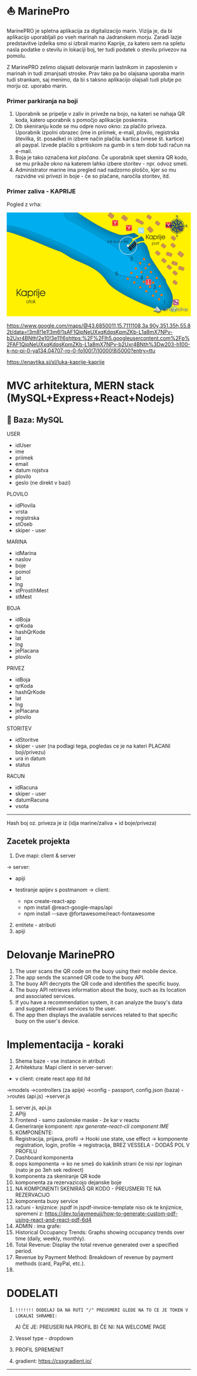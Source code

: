 # ⛵ MarinePro

MarinePRO je spletna aplikacija za digitalizacijo marin. Vizija je, da bi aplikacijo uporabljali po vseh marinah na Jadranskem morju. Zaradi lazje predstavitve izdelka smo si izbrali marino Kaprije, za katero sem na spletu nasla podatke o stevilu in lokaciji boj, ter tudi podatek o stevilu privezov na pomolu. 

Z MarinePRO zelimo olajsati delovanje marin lastnikom in zaposlenim v marinah in tudi zmanjsati stroske. Prav tako pa bo olajsana uporaba marin tudi strankam, saj menimo, da bi s taksno aplikacijo olajsali tudi plutje po morju oz. uporabo marin.

### Primer parkiranja na boji

1. Uporabnik se pripelje v zaliv in priveže na bojo, na kateri se nahaja QR koda, katero uporabnik s pomočjo aplikacije poskenira.
2. Ob skeniranju kode se mu odpre novo okno: za plačilo priveza. Uporabnik izpolni obrazec (ime in priimek, e-mail, plovilo, registrska številka, št. posadke) in izbere način plačila: kartica (vnese št. kartice) ali paypal. Izvede plačilo s pritiskom na gumb in s tem dobi tudi račun na e-mail.
3. Boja je tako označena kot *plačana*. Če uporabnik spet skenira QR kodo, se mu prikaže okno na katerem lahko izbere storitev - npr. odvoz smeti.
4. Administrator marine ima pregled nad nadzorno ploščo, kjer so mu razvidne vsi privezi in boje - če so plačane, naročila storitev, itd.

   
### Primer zaliva - KAPRIJE

Pogled z vrha:

![alt text](Kaprije_Luka_03.jpg "Title")


https://www.google.com/maps/@43.6850011,15.7111108,3a,90y,351.35h,55.82t/data=!3m8!1e1!3m6!1sAF1QipNeUXxqKdqsKpmZKb-L1a8mX7NPv-b2Uxr4BNth!2e10!3e11!6shttps:%2F%2Flh5.googleusercontent.com%2Fp%2FAF1QipNeUXxqKdqsKpmZKb-L1a8mX7NPv-b2Uxr4BNth%3Dw203-h100-k-no-pi-0-ya134.04707-ro-0-fo100!7i10000!8i5000?entry=ttu

https://enavtika.si/sl/luka-kaprije-kaprije


# MVC arhitektura, MERN stack (MySQL+Express+React+Nodejs)
## 📂 Baza: MySQL
USER
- idUser
- ime
- priimek
- email
- datum rojstva
- plovilo
- geslo (ne direkt v bazi)

PLOVILO
- idPlovila
- vrsta
- registrska
- stOseb
- skiper - user

MARINA
- idMarina
- naslov
- boje
- pomol
- lat
- lng
- stProstihMest
- stMest

BOJA
- idBoja
- qrKoda
- hashQrKode
- lat
- lng
- jePlacana
- plovilo

PRIVEZ
- idBoja
- qrKoda
- hashQrKode
- lat
- lng
- jePlacana
- plovilo

STORITEV
- idStoritve
- skiper - user  (na podlagi tega, pogledas ce je na kateri PLACANI boji/privezu)
- ura in datum
- status

RACUN
- idRacuna
- skiper - user 
- datumRacuna
- vsota

---------
Hash boj oz. priveza je iz (idja marine/zaliva + id boje/priveza)

## Zacetek projekta
1. Dve mapi: client & server

-> server:
- apiji
- testiranje apijev s postmanom
-> client:
  
  - npx create-react-app
  - npm install @react-google-maps/api
  - npm install --save @fortawesome/react-fontawesome



2. entitete - atributi
3. apiji 



# Delovanje MarinePRO

1. The user scans the QR code on the buoy using their mobile device.
2. The app sends the scanned QR code to the buoy API.
3. The buoy API decrypts the QR code and identifies the specific buoy.
4. The buoy API retrieves information about the buoy, such as its location and associated services.
5. If you have a recommendation system, it can analyze the buoy's data and suggest relevant services to the user.
6. The app then displays the available services related to that specific buoy on the user's device.

# Implementacija - koraki
   
1. Shema baze  - vse instance in atributi
2. Arhitektura:
Mapi client in server-server:
* v client: create react app itd itd
  
->models
->controllers (za apije) 
->config - passport, config.json (baza)
->routes (api.js)
->server.js
1. server.js, api.js
2. APIji
3. Frontend - samo zaslonske maske - že kar v reactu
4. Generiranje komponent: *npx generate-react-cli component IME*
5. KOMPONENTE:
6. Registracija, prijava, profil
   -> Hooki use state, use effect
   -> komponente registration, login, profile
   -> registracija, BREZ VESSELA - DODAŠ POL V PROFILU
7. Dashboard komponenta
8. oops komponenta -> ko ne smeš do kakšnih strani če nisi npr loginan (nato je po 3eh sek redirect)
9. komponenta za skeniranje QR kode 
10. komponenta za rezervazicojo dejanske boje
11. NA KOMPONENTI SKENIRAŠ QR KODO - PREUSMERI TE NA REZERVACIJO
12. komponenta buoy service
13. računi - knjiznice: jspdf in jspdf-invoice-template
niso ok te knjiznice, spremeni z:
https://dev.to/jaymeeujj/how-to-generate-custom-pdf-using-react-and-react-pdf-6d4
14. ADMIN :
ima grafe:
1. Historical Occupancy Trends: Graphs showing occupancy trends over time (daily, weekly, monthly).
2. Total Revenue: Display the total revenue generated over a specified period.
3. Revenue by Payment Method: Breakdown of revenue by payment methods (card, PayPal, etc.).
14. 
# DODELATI
1.     !!!!!!! DODELAJ DA NA RUTI "/" PREUSMERI GLEDE NA TO CE JE TOKEN V LOKALNI SHRAMBI:
    A) ČE JE: PREUSERI NA PROFIL
    B) ČE NI: NA WELCOME PAGE

2. Vessel type - dropdown 
3. PROFIL SPREMENIT
4. gradient: https://cssgradient.io/


-----------------------------------------------
